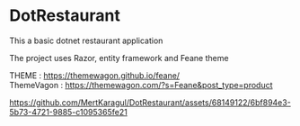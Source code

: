 # DotRestaurant
This a basic dotnet restaurant application

The project uses Razor, entity framework and Feane theme

THEME : https://themewagon.github.io/feane/ <br/>
ThemeVagon : https://themewagon.com/?s=Feane&post_type=product


https://github.com/MertKaragul/DotRestaurant/assets/68149122/6bf894e3-5b73-4721-9885-c1095365fe21

